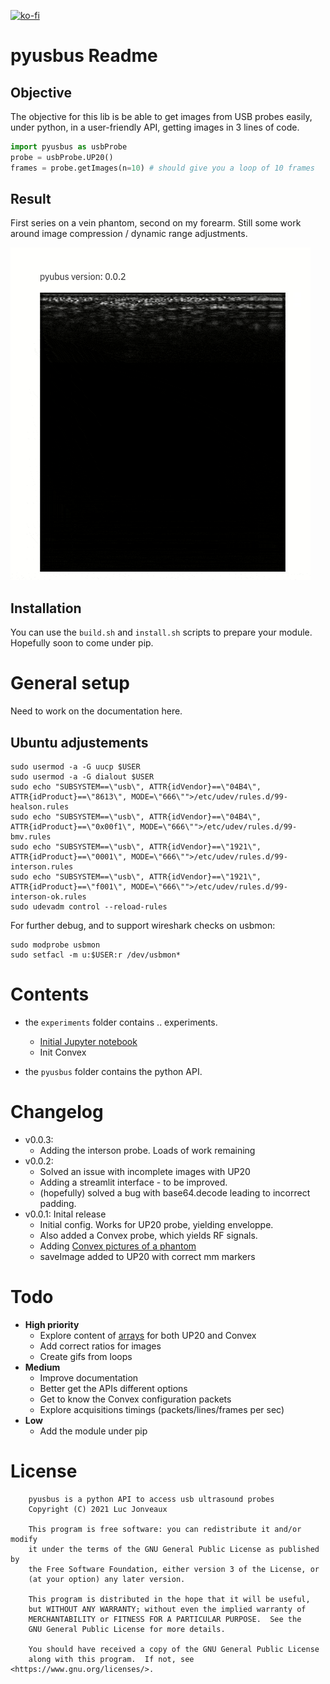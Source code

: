 [![ko-fi](https://www.ko-fi.com/img/githubbutton_sm.svg)](https://ko-fi.com/G2G81MT0G)


# pyusbus Readme

## Objective

The objective for this lib is be able to get images from USB probes easily, under python, in a user-friendly API, getting images in 3 lines of code.

```python
import pyusbus as usbProbe
probe = usbProbe.UP20() 
frames = probe.getImages(n=10) # should give you a loop of 10 frames
```

## Result

First series on a vein phantom, second on my forearm. Still some work around image compression / dynamic range adjustments.
 
![](/experiments/streamlit/capture.gif)

## Installation

You can use the `build.sh` and `install.sh` scripts to prepare your module. Hopefully soon to come under pip.

# General setup
 
Need to work on the documentation here.

## Ubuntu adjustements

```
sudo usermod -a -G uucp $USER
sudo usermod -a -G dialout $USER
sudo echo "SUBSYSTEM==\"usb\", ATTR{idVendor}==\"04B4\", ATTR{idProduct}==\"8613\", MODE=\"666\"">/etc/udev/rules.d/99-healson.rules 
sudo echo "SUBSYSTEM==\"usb\", ATTR{idVendor}==\"04B4\", ATTR{idProduct}==\"0x00f1\", MODE=\"666\"">/etc/udev/rules.d/99-bmv.rules 
sudo echo "SUBSYSTEM==\"usb\", ATTR{idVendor}==\"1921\", ATTR{idProduct}==\"0001\", MODE=\"666\"">/etc/udev/rules.d/99-interson.rules 
sudo echo "SUBSYSTEM==\"usb\", ATTR{idVendor}==\"1921\", ATTR{idProduct}==\"f001\", MODE=\"666\"">/etc/udev/rules.d/99-interson-ok.rules 
sudo udevadm control --reload-rules
```

For further debug, and to support wireshark checks on usbmon:

```
sudo modprobe usbmon
sudo setfacl -m u:$USER:r /dev/usbmon*
```

# Contents

* the `experiments` folder contains .. experiments.
  * [Initial Jupyter notebook](/experiments/20210325-UP20L_init.ipynb)
  * Init Convex

* the `pyusbus` folder contains the python API.


# Changelog

* v0.0.3:
  * Adding the interson probe. Loads of work remaining
* v0.0.2:
  * Solved an issue with incomplete images with UP20
  * Adding a streamlit interface - to be improved.
  * (hopefully) solved a bug with base64.decode leading to incorrect padding. 
* v0.0.1: Inital release
  * Initial config. Works for UP20 probe, yielding enveloppe.
  * Also added a Convex probe, which yields RF signals.
  * Adding [Convex pictures of a phantom](/probes/CONV/)
  * saveImage added to UP20 with correct mm markers

# Todo

* __High priority__
  * Explore content of [arrays](/experiments/payloads/) for both UP20 and Convex
  * Add correct ratios for images
  * Create gifs from loops
* __Medium__
  * Improve documentation
  * Better get the APIs different options
  * Get to know the Convex configuration packets
  * Explore acquisitions timings (packets/lines/frames per sec)
* __Low__
  * Add the module under pip

# License

```
    pyusbus is a python API to access usb ultrasound probes
    Copyright (C) 2021 Luc Jonveaux

    This program is free software: you can redistribute it and/or modify
    it under the terms of the GNU General Public License as published by
    the Free Software Foundation, either version 3 of the License, or
    (at your option) any later version.

    This program is distributed in the hope that it will be useful,
    but WITHOUT ANY WARRANTY; without even the implied warranty of
    MERCHANTABILITY or FITNESS FOR A PARTICULAR PURPOSE.  See the
    GNU General Public License for more details.

    You should have received a copy of the GNU General Public License
    along with this program.  If not, see <https://www.gnu.org/licenses/>.
```


